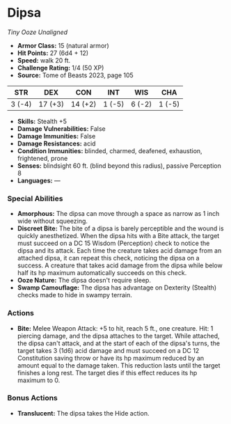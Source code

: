 # Dipsa

*Tiny* *Ooze* *Unaligned*

- **Armor Class:** 15 (natural armor)
- **Hit Points:** 27 (6d4 + 12)
- **Speed:** walk 20 ft.
- **Challenge Rating:** 1/4 (50 XP)
- **Source:** Tome of Beasts 2023, page 105

| STR | DEX | CON | INT | WIS | CHA |
| --- | --- | --- | --- | --- | --- |
| 3 (-4) | 17 (+3) | 14 (+2) | 1 (-5) | 6 (-2) | 1 (-5) |

- **Skills:** Stealth +5
- **Damage Vulnerabilities:** False
- **Damage Immunities:** False
- **Damage Resistances:** acid
- **Condition Immunities:** blinded, charmed, deafened, exhaustion, frightened, prone
- **Senses:** blindsight 60 ft. (blind beyond this radius), passive Perception 8
- **Languages:** —

### Special Abilities

- **Amorphous:** The dipsa can move through a space as narrow as 1 inch wide without squeezing.
- **Discreet Bite:** The bite of a dipsa is barely perceptible and the wound is quickly anesthetized. When the dipsa hits with a Bite attack, the target must succeed on a DC 15 Wisdom (Perception) check to notice the dipsa and its attack. Each time the creature takes acid damage from an attached dipsa, it can repeat this check, noticing the dipsa on a success. A creature that takes acid damage from the dipsa while below half its hp maximum automatically succeeds on this check.
- **Ooze Nature:** The dipsa doesn't require sleep.
- **Swamp Camouflage:** The dipsa has advantage on Dexterity (Stealth) checks made to hide in swampy terrain.

### Actions

- **Bite:** Melee Weapon Attack: +5 to hit, reach 5 ft., one creature. Hit: 1 piercing damage, and the dipsa attaches to the target. While attached, the dipsa can't attack, and at the start of each of the dipsa's turns, the target takes 3 (1d6) acid damage and must succeed on a DC 12 Constitution saving throw or have its hp maximum reduced by an amount equal to the damage taken. This reduction lasts until the target finishes a long rest. The target dies if this effect reduces its hp maximum to 0.

### Bonus Actions

- **Translucent:** The dipsa takes the Hide action.

